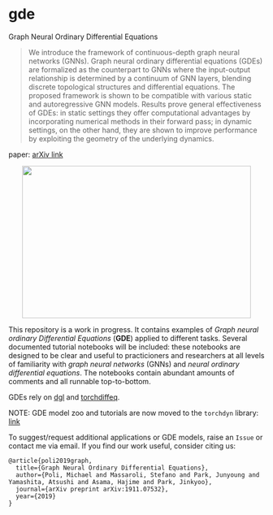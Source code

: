 # gde
Graph Neural Ordinary Differential Equations


> We introduce the framework of continuous-depth graph neural networks (GNNs). Graph neural ordinary differential equations (GDEs) are formalized as the counterpart to GNNs where the input-output relationship is determined by a continuum of GNN layers, blending discrete topological structures and differential equations. The proposed framework is shown to be compatible with various static and autoregressive GNN models. Results prove general effectiveness of GDEs: in static settings they offer computational advantages by incorporating numerical methods in their forward pass; in dynamic settings, on the other hand, they are shown to improve performance by exploiting the geometry of the underlying dynamics.


paper: [arXiv link](https://arxiv.org/abs/1911.07532)

<p align="center"> 
<img src="fig/gde_vec.jpg" width="450" height="300">
</p>

This repository is a work in progress. It contains examples of *Graph neural ordinary Differential Equations* (**GDE**) applied to different tasks. Several documented tutorial notebooks will be included: these notebooks are designed to be clear and useful to practicioners and researchers at all levels of familiarity with *graph neural networks* (GNNs) and *neural ordinary differential equations*. The notebooks contain abundant amounts of comments and all runnable top-to-bottom.

GDEs rely on [dgl](https://github.com/dmlc/dgl) and [torchdiffeq](https://github.com/rtqichen/torchdiffeq).

NOTE: GDE model zoo and tutorials are now moved to the `torchdyn` library: [link](https://github.com/DiffEqML/torchdyn)

To suggest/request additional applications or GDE models, raise an `Issue` or contact me via email.
If you find our work useful, consider citing us:

```
@article{poli2019graph,
  title={Graph Neural Ordinary Differential Equations},
  author={Poli, Michael and Massaroli, Stefano and Park, Junyoung and Yamashita, Atsushi and Asama, Hajime and Park, Jinkyoo},
  journal={arXiv preprint arXiv:1911.07532},
  year={2019}
}
```
